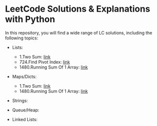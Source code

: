 # LeetCode Solutions & Explanations with Python
In this repository, you will find a wide range of LC solutions, including the following topics:
- Lists:

    - 1.Two Sum: [link](1.two_sum.py)
    - 724.Find Pivot Index: [link](724.find_pivot_index.py)
    - 1480.Running Sum Of 1 Array: [link](1480.running_sum_of_1_array.py)
- Maps/Dicts:

    - 1.Two Sum: [link](1.two_sum.py)
    - 1480.Running Sum Of 1 Array: [link](1480.running_sum_of_1_array.py)
- Strings:
- Queue/Heap:
- Linked Lists: